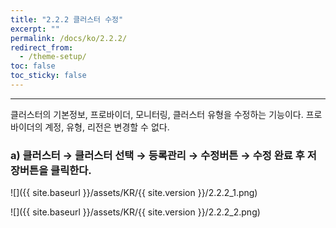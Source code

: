 ```yaml
---
title: "2.2.2 클러스터 수정"
excerpt: ""
permalink: /docs/ko/2.2.2/
redirect_from:
  - /theme-setup/
toc: false
toc_sticky: false
---
```


---
클러스터의 기본정보, 프로바이더, 모니터링, 클러스터 유형을 수정하는 기능이다. 프로바이더의 계정, 유형, 리전은 변경할 수 없다.

### a\) 클러스터 → 클러스터 선택 → 등록관리 → 수정버튼 → 수정 완료 후 저장버튼을 클릭한다.
![]({{ site.baseurl }}/assets/KR/{{ site.version }}/2.2.2_1.png)

![]({{ site.baseurl }}/assets/KR/{{ site.version }}/2.2.2_2.png)

